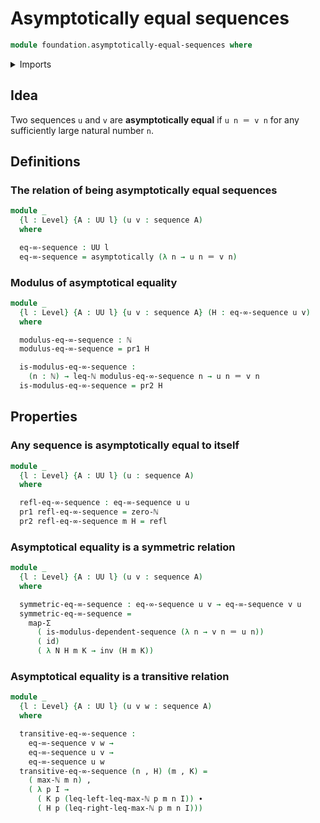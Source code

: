 # Asymptotically equal sequences

```agda
module foundation.asymptotically-equal-sequences where
```

<details><summary>Imports</summary>

```agda
open import elementary-number-theory.inequality-natural-numbers
open import elementary-number-theory.maximum-natural-numbers
open import elementary-number-theory.natural-numbers

open import foundation.asymptotical-dependent-sequences
open import foundation.dependent-pair-types
open import foundation.functoriality-dependent-pair-types
open import foundation.identity-types
open import foundation.sequences
open import foundation.universe-levels

open import foundation-core.function-types
```

</details>

## Idea

Two sequences `u` and `v` are **asymptotically equal** if `u n ＝ v n` for any
sufficiently large natural number `n`.

## Definitions

### The relation of being asymptotically equal sequences

```agda
module _
  {l : Level} {A : UU l} (u v : sequence A)
  where

  eq-∞-sequence : UU l
  eq-∞-sequence = asymptotically (λ n → u n ＝ v n)
```

### Modulus of asymptotical equality

```agda
module _
  {l : Level} {A : UU l} {u v : sequence A} (H : eq-∞-sequence u v)
  where

  modulus-eq-∞-sequence : ℕ
  modulus-eq-∞-sequence = pr1 H

  is-modulus-eq-∞-sequence :
    (n : ℕ) → leq-ℕ modulus-eq-∞-sequence n → u n ＝ v n
  is-modulus-eq-∞-sequence = pr2 H
```

## Properties

### Any sequence is asymptotically equal to itself

```agda
module _
  {l : Level} {A : UU l} (u : sequence A)
  where

  refl-eq-∞-sequence : eq-∞-sequence u u
  pr1 refl-eq-∞-sequence = zero-ℕ
  pr2 refl-eq-∞-sequence m H = refl
```

### Asymptotical equality is a symmetric relation

```agda
module _
  {l : Level} {A : UU l} (u v : sequence A)
  where

  symmetric-eq-∞-sequence : eq-∞-sequence u v → eq-∞-sequence v u
  symmetric-eq-∞-sequence =
    map-Σ
      ( is-modulus-dependent-sequence (λ n → v n ＝ u n))
      ( id)
      ( λ N H m K → inv (H m K))
```

### Asymptotical equality is a transitive relation

```agda
module _
  {l : Level} {A : UU l} (u v w : sequence A)
  where

  transitive-eq-∞-sequence :
    eq-∞-sequence v w →
    eq-∞-sequence u v →
    eq-∞-sequence u w
  transitive-eq-∞-sequence (n , H) (m , K) =
    ( max-ℕ m n) ,
    ( λ p I →
      ( K p (leq-left-leq-max-ℕ p m n I)) ∙
      ( H p (leq-right-leq-max-ℕ p m n I)))
```
